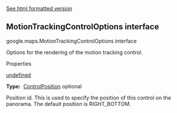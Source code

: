 [See html formatted version](https://huasofoundries.github.io/google-maps-documentation/MotionTrackingControlOptions.html)

MotionTrackingControlOptions interface
--------------------------------------

google.maps.MotionTrackingControlOptions interface

Options for the rendering of the motion tracking control.

Properties

[undefined](#MotionTrackingControlOptions.position)

**Type:**  [ControlPosition](/maps/documentation/javascript/reference/3.40/control#ControlPosition) optional

Position id. This is used to specify the position of this control on the panorama. The default position is RIGHT\_BOTTOM.